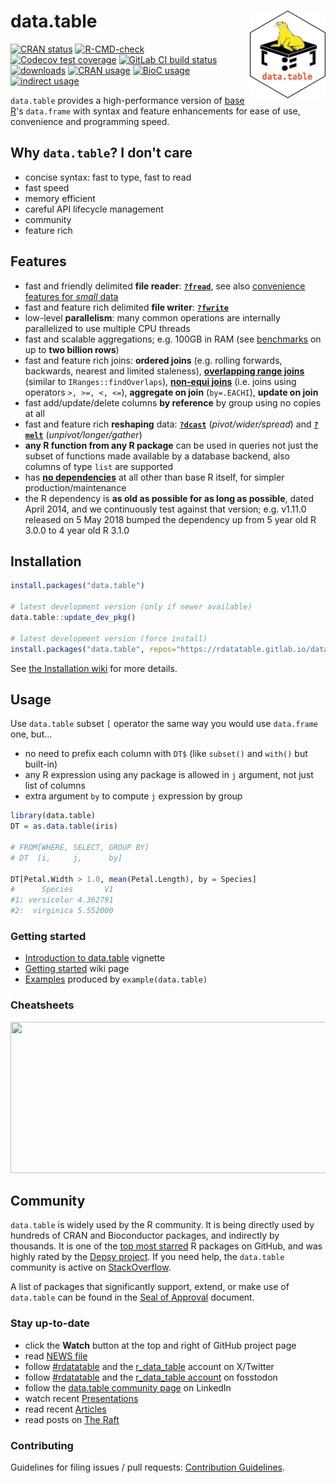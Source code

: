 
# data.table <a href="https://r-datatable.com"><img src="https://raw.githubusercontent.com/Rdatatable/data.table/master/.graphics/logo.png" align="right" height="140" /></a>

<!-- badges: start -->
[![CRAN status](https://badges.cranchecks.info/flavor/release/data.table.svg)](https://cran.r-project.org/web/checks/check_results_data.table.html)
[![R-CMD-check](https://github.com/Rdatatable/data.table/workflows/R-CMD-check/badge.svg)](https://github.com/Rdatatable/data.table/actions)
[![Codecov test coverage](https://codecov.io/github/Rdatatable/data.table/coverage.svg?branch=master)](https://app.codecov.io/github/Rdatatable/data.table?branch=master)
[![GitLab CI build status](https://gitlab.com/Rdatatable/data.table/badges/master/pipeline.svg)](https://gitlab.com/Rdatatable/data.table/-/pipelines)
[![downloads](https://cranlogs.r-pkg.org/badges/data.table)](https://www.rdocumentation.org/trends)
[![CRAN usage](https://jangorecki.gitlab.io/rdeps/data.table/CRAN_usage.svg?sanitize=true)](https://gitlab.com/jangorecki/rdeps)
[![BioC usage](https://jangorecki.gitlab.io/rdeps/data.table/BioC_usage.svg?sanitize=true)](https://gitlab.com/jangorecki/rdeps)
[![indirect usage](https://jangorecki.gitlab.io/rdeps/data.table/indirect_usage.svg?sanitize=true)](https://gitlab.com/jangorecki/rdeps)
<!-- badges: end -->

`data.table` provides a high-performance version of [base R](https://www.r-project.org/about.html)'s `data.frame` with syntax and feature enhancements for ease of use, convenience and programming speed.

## Why `data.table`? I don't care

* concise syntax: fast to type, fast to read
* fast speed
* memory efficient
* careful API lifecycle management
* community
* feature rich

## Features

* fast and friendly delimited **file reader**: **[`?fread`](https://rdatatable.gitlab.io/data.table/reference/fread.html)**, see also [convenience features for _small_ data](https://github.com/Rdatatable/data.table/wiki/Convenience-features-of-fread)
* fast and feature rich delimited **file writer**: **[`?fwrite`](https://rdatatable.gitlab.io/data.table/reference/fwrite.html)**
* low-level **parallelism**: many common operations are internally parallelized to use multiple CPU threads
* fast and scalable aggregations; e.g. 100GB in RAM (see [benchmarks](https://duckdblabs.github.io/db-benchmark/) on up to **two billion rows**)
* fast and feature rich joins: **ordered joins** (e.g. rolling forwards, backwards, nearest and limited staleness), **[overlapping range joins](https://github.com/Rdatatable/data.table/wiki/talks/EARL2014_OverlapRangeJoin_Arun.pdf)** (similar to `IRanges::findOverlaps`), **[non-equi joins](https://github.com/Rdatatable/data.table/wiki/talks/ArunSrinivasanUseR2016.pdf)** (i.e. joins using operators `>, >=, <, <=`), **aggregate on join** (`by=.EACHI`), **update on join**
* fast add/update/delete columns **by reference** by group using no copies at all
* fast and feature rich **reshaping** data: **[`?dcast`](https://rdatatable.gitlab.io/data.table/reference/dcast.data.table.html)** (_pivot/wider/spread_) and **[`?melt`](https://rdatatable.gitlab.io/data.table/reference/melt.data.table.html)** (_unpivot/longer/gather_)
* **any R function from any R package** can be used in queries not just the subset of functions made available by a database backend, also columns of type `list` are supported
* has **[no dependencies](https://en.wikipedia.org/wiki/Dependency_hell)** at all other than base R itself, for simpler production/maintenance
* the R dependency is **as old as possible for as long as possible**, dated April 2014, and we continuously test against that version; e.g. v1.11.0 released on 5 May 2018 bumped the dependency up from 5 year old R 3.0.0 to 4 year old R 3.1.0

## Installation

```r
install.packages("data.table")

# latest development version (only if newer available)
data.table::update_dev_pkg()

# latest development version (force install)
install.packages("data.table", repos="https://rdatatable.gitlab.io/data.table")
```

See [the Installation wiki](https://github.com/Rdatatable/data.table/wiki/Installation) for more details.

## Usage

Use `data.table` subset `[` operator the same way you would use `data.frame` one, but...

* no need to prefix each column with `DT$` (like `subset()` and `with()` but built-in)
* any R expression using any package is allowed in `j` argument, not just list of columns
* extra argument `by` to compute `j` expression by group

```r
library(data.table)
DT = as.data.table(iris)

# FROM[WHERE, SELECT, GROUP BY]
# DT  [i,     j,      by]

DT[Petal.Width > 1.0, mean(Petal.Length), by = Species]
#      Species       V1
#1: versicolor 4.362791
#2:  virginica 5.552000
```

### Getting started

* [Introduction to data.table](https://cran.r-project.org/package=data.table/vignettes/datatable-intro.html) vignette
* [Getting started](https://github.com/Rdatatable/data.table/wiki/Getting-started) wiki page
* [Examples](https://rdatatable.gitlab.io/data.table/reference/data.table.html#examples) produced by `example(data.table)`

### Cheatsheets

<a href="https://raw.githubusercontent.com/rstudio/cheatsheets/master/datatable.pdf"><img src="https://raw.githubusercontent.com/rstudio/cheatsheets/master/pngs/datatable.png" width="615" height="242"/></a>

## Community

`data.table` is widely used by the R community. It is being directly used by hundreds of CRAN and Bioconductor packages, and indirectly by thousands. It is one of the [top most starred](https://medium.datadriveninvestor.com/most-starred-and-forked-github-repos-for-r-in-data-science-fb87a54d2a6a) R packages on GitHub, and was highly rated by the [Depsy project](http://depsy.org/package/r/data.table). If you need help, the `data.table` community is active on [StackOverflow](https://stackoverflow.com/questions/tagged/data.table).

A list of packages that significantly support, extend, or make use of `data.table` can be found in the [Seal of Approval](https://github.com/Rdatatable/data.table/blob/master/Seal_of_Approval.md) document.

### Stay up-to-date

- click the **Watch** button at the top and right of GitHub project page
- read [NEWS file](https://github.com/Rdatatable/data.table/blob/master/NEWS.md)
- follow [#rdatatable](https://twitter.com/hashtag/rdatatable) and the [r_data_table](https://x.com/r_data_table) account on X/Twitter
- follow [#rdatatable](https://fosstodon.org/tags/rdatatable) and the [r_data_table account](https://fosstodon.org/@r_data_table) on fosstodon
- follow the [data.table community page](https://www.linkedin.com/company/data-table-community) on LinkedIn
- watch recent [Presentations](https://github.com/Rdatatable/data.table/wiki/Presentations)
- read recent [Articles](https://github.com/Rdatatable/data.table/wiki/Articles)
- read posts on [The Raft](https://rdatatable-community.github.io/The-Raft/)

### Contributing

Guidelines for filing issues / pull requests: [Contribution Guidelines](https://github.com/Rdatatable/data.table/blob/master/.github/CONTRIBUTING.md).
